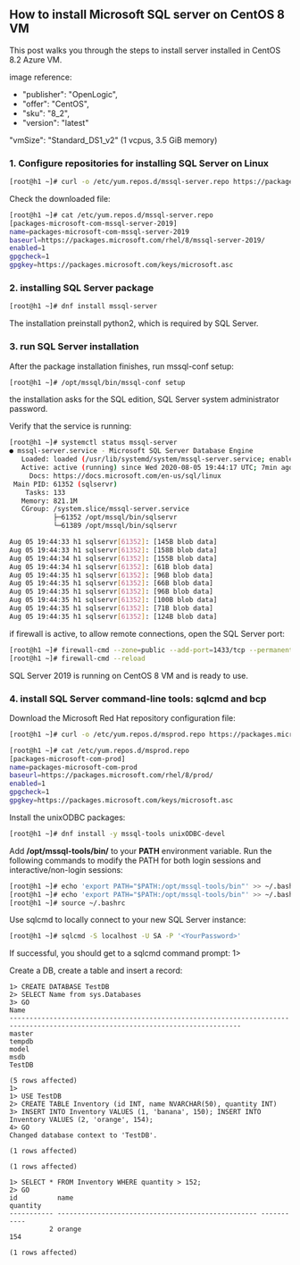 <properties
pageTitle= 'How to install Microsoft SQL server on Azure CentOS 8 VM'
description= "Installing Microsoft SQL server on Azure CentOS 8 VM"
documentationcenter: na
services=""
documentationCenter="na"
authors="fabferri"
manager=""
editor=""/>

<tags
   ms.service="configuration-Example-Azure"
   ms.devlang="na"
   ms.topic="article"
   ms.tgt_pltfrm="na"
   ms.workload="na"
   ms.date="05/08/2020"
   ms.author="fabferri" />



## <a name="AzureDeployment"></a> How to install Microsoft SQL server on CentOS 8 VM
This post walks you through the steps to install server installed in CentOS 8.2 Azure VM.

image reference:
* "publisher": "OpenLogic",
* "offer": "CentOS",
* "sku": "8_2",
* "version": "latest"

"vmSize": "Standard_DS1_v2"  (1 vcpus, 3.5 GiB memory)

### <a name="AzureDeployment"></a>1. Configure repositories for installing SQL Server on Linux

```bash
[root@h1 ~]# curl -o /etc/yum.repos.d/mssql-server.repo https://packages.microsoft.com/config/rhel/8/mssql-server-2019.repo
```
Check the downloaded file:
```bash
[root@h1 ~]# cat /etc/yum.repos.d/mssql-server.repo
[packages-microsoft-com-mssql-server-2019]
name=packages-microsoft-com-mssql-server-2019
baseurl=https://packages.microsoft.com/rhel/8/mssql-server-2019/
enabled=1
gpgcheck=1
gpgkey=https://packages.microsoft.com/keys/microsoft.asc
```
### <a name="AzureDeployment"></a>2. installing SQL Server package
```bash
[root@h1 ~]# dnf install mssql-server
```
The installation preinstall python2, which is required by SQL Server.

### <a name="AzureDeployment"></a>3. run SQL Server installation
After the package installation finishes, run mssql-conf setup:
```bash
[root@h1 ~]# /opt/mssql/bin/mssql-conf setup
```
the installation asks for the SQL edition, SQL Server system administrator password.

Verify that the service is running:
```bash
[root@h1 ~]# systemctl status mssql-server
● mssql-server.service - Microsoft SQL Server Database Engine
   Loaded: loaded (/usr/lib/systemd/system/mssql-server.service; enabled; vendor preset: disabled)
   Active: active (running) since Wed 2020-08-05 19:44:17 UTC; 7min ago
     Docs: https://docs.microsoft.com/en-us/sql/linux
 Main PID: 61352 (sqlservr)
    Tasks: 133
   Memory: 821.1M
   CGroup: /system.slice/mssql-server.service
           ├─61352 /opt/mssql/bin/sqlservr
           └─61389 /opt/mssql/bin/sqlservr

Aug 05 19:44:33 h1 sqlservr[61352]: [145B blob data]
Aug 05 19:44:33 h1 sqlservr[61352]: [158B blob data]
Aug 05 19:44:34 h1 sqlservr[61352]: [155B blob data]
Aug 05 19:44:34 h1 sqlservr[61352]: [61B blob data]
Aug 05 19:44:35 h1 sqlservr[61352]: [96B blob data]
Aug 05 19:44:35 h1 sqlservr[61352]: [66B blob data]
Aug 05 19:44:35 h1 sqlservr[61352]: [96B blob data]
Aug 05 19:44:35 h1 sqlservr[61352]: [100B blob data]
Aug 05 19:44:35 h1 sqlservr[61352]: [71B blob data]
Aug 05 19:44:35 h1 sqlservr[61352]: [124B blob data]
```

if firewall is active, to allow remote connections, open the SQL Server port:
```bash
[root@h1 ~]# firewall-cmd --zone=public --add-port=1433/tcp --permanent
[root@h1 ~]# firewall-cmd --reload
```
SQL Server 2019 is running on CentOS 8 VM and is ready to use.


### <a name="AzureDeployment"></a>4. install SQL Server command-line tools: sqlcmd and bcp

Download the Microsoft Red Hat repository configuration file:
```bash
[root@h1 ~]# curl -o /etc/yum.repos.d/msprod.repo https://packages.microsoft.com/config/rhel/8/prod.repo

[root@h1 ~]# cat /etc/yum.repos.d/msprod.repo
[packages-microsoft-com-prod]
name=packages-microsoft-com-prod
baseurl=https://packages.microsoft.com/rhel/8/prod/
enabled=1
gpgcheck=1
gpgkey=https://packages.microsoft.com/keys/microsoft.asc
```
Install the unixODBC packages:
```bash
[root@h1 ~]# dnf install -y mssql-tools unixODBC-devel
```

Add **/opt/mssql-tools/bin/** to your **PATH** environment variable. Run the following commands to modify the PATH for both login sessions and interactive/non-login sessions: 
```bash
[root@h1 ~]# echo 'export PATH="$PATH:/opt/mssql-tools/bin"' >> ~/.bash_profile
[root@h1 ~]# echo 'export PATH="$PATH:/opt/mssql-tools/bin"' >> ~/.bashrc
[root@h1 ~]# source ~/.bashrc
```
Use sqlcmd to locally connect to your new SQL Server instance:
```bash
[root@h1 ~]# sqlcmd -S localhost -U SA -P '<YourPassword>'
```
If successful, you should get to a sqlcmd command prompt: 1>

Create a DB, create a table and insert a record:
```console
1> CREATE DATABASE TestDB
2> SELECT Name from sys.Databases
3> GO
Name
--------------------------------------------------------------------------------------------------------------------------------
master
tempdb
model
msdb
TestDB

(5 rows affected)
1>
1> USE TestDB
2> CREATE TABLE Inventory (id INT, name NVARCHAR(50), quantity INT)
3> INSERT INTO Inventory VALUES (1, 'banana', 150); INSERT INTO Inventory VALUES (2, 'orange', 154);
4> GO
Changed database context to 'TestDB'.

(1 rows affected)

(1 rows affected)

1> SELECT * FROM Inventory WHERE quantity > 152;
2> GO
id          name                                               quantity
----------- -------------------------------------------------- -----------
          2 orange                                                     154

(1 rows affected)
```
<!--Image References-->

<!--Link References-->

